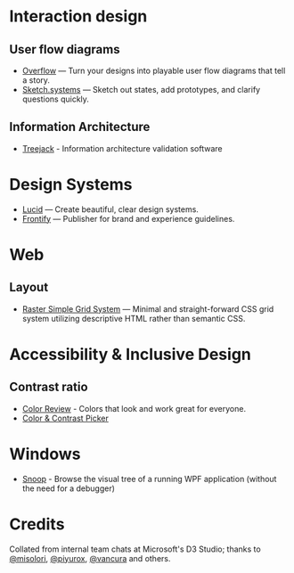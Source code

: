 # Interaction design

## User flow diagrams
* [Overflow](https://overflow.io/) —
  Turn your designs into playable user flow diagrams that tell a story. 
* [Sketch.systems](https://sketch.systems/)  —
  Sketch out states, add prototypes, and clarify questions quickly.
  
## Information Architecture
* [Treejack](https://www.optimalworkshop.com/treejack) -
  Information architecture validation software
  
# Design Systems
* [Lucid](https://lucid.style/)  —
  Create beautiful, clear design systems.
* [Frontify](//frontify.com) —
  Publisher for brand and experience guidelines.
  
 
# Web

## Layout
* [Raster Simple Grid System](https://rsms.me/raster/)  —
  Minimal and straight-forward CSS grid system utilizing descriptive HTML rather than semantic CSS.

# Accessibility & Inclusive Design

## Contrast ratio
* [Color Review](https://color.review/) -
  Colors that look and work great for everyone.
* [Color & Contrast Picker](http://kevingutowski.github.io/color.html)

# Windows
* [Snoop](https://github.com/cplotts/snoopwpf) -
  Browse the visual tree of a running WPF application (without the need for a debugger)

# Credits
Collated from internal team chats at Microsoft's D3 Studio; thanks to [@misolori](//github.com/misolori), [@piyurox](//github.com/piyurox), [@vancura](//github.com/vancura) and others.
